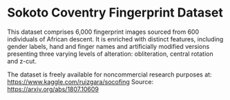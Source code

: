# Sokoto Coventry Fingerprint Dataset

This dataset comprises 6,000 fingerprint images sourced from 600 individuals of African descent. 
It is enriched with distinct features, including gender labels, hand and finger names and artificially modified versions presenting three varying levels of alteration: obliteration, central rotation and z-cut.

The dataset is freely available for noncommercial research purposes at: https://www.kaggle.com/ruizgara/socofing
Source: https://arxiv.org/abs/1807.10609